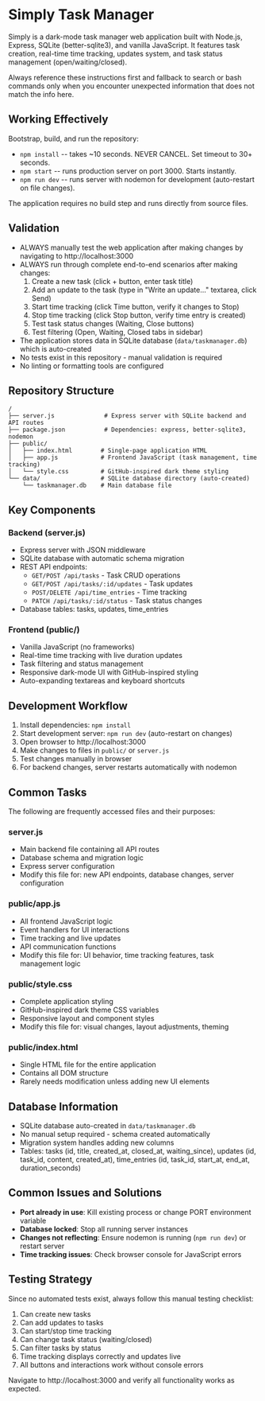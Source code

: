 # Simply Task Manager

Simply is a dark-mode task manager web application built with Node.js, Express, SQLite (better-sqlite3), and vanilla JavaScript. It features task creation, real-time time tracking, updates system, and task status management (open/waiting/closed).

Always reference these instructions first and fallback to search or bash commands only when you encounter unexpected information that does not match the info here.

## Working Effectively

Bootstrap, build, and run the repository:
- `npm install` -- takes ~10 seconds. NEVER CANCEL. Set timeout to 30+ seconds.
- `npm start` -- runs production server on port 3000. Starts instantly.
- `npm run dev` -- runs server with nodemon for development (auto-restart on file changes).

The application requires no build step and runs directly from source files.

## Validation

- ALWAYS manually test the web application after making changes by navigating to http://localhost:3000
- ALWAYS run through complete end-to-end scenarios after making changes:
  1. Create a new task (click + button, enter task title)
  2. Add an update to the task (type in "Write an update..." textarea, click Send)
  3. Start time tracking (click Time button, verify it changes to Stop)
  4. Stop time tracking (click Stop button, verify time entry is created)
  5. Test task status changes (Waiting, Close buttons)
  6. Test filtering (Open, Waiting, Closed tabs in sidebar)
- The application stores data in SQLite database (`data/taskmanager.db`) which is auto-created
- No tests exist in this repository - manual validation is required
- No linting or formatting tools are configured

## Repository Structure

```
/
├── server.js              # Express server with SQLite backend and API routes
├── package.json           # Dependencies: express, better-sqlite3, nodemon
├── public/
│   ├── index.html        # Single-page application HTML
│   ├── app.js            # Frontend JavaScript (task management, time tracking)
│   └── style.css         # GitHub-inspired dark theme styling
└── data/                 # SQLite database directory (auto-created)
    └── taskmanager.db    # Main database file
```

## Key Components

### Backend (server.js)
- Express server with JSON middleware
- SQLite database with automatic schema migration
- REST API endpoints:
  - `GET/POST /api/tasks` - Task CRUD operations
  - `GET/POST /api/tasks/:id/updates` - Task updates
  - `POST/DELETE /api/time_entries` - Time tracking
  - `PATCH /api/tasks/:id/status` - Task status changes
- Database tables: tasks, updates, time_entries

### Frontend (public/)
- Vanilla JavaScript (no frameworks)
- Real-time time tracking with live duration updates
- Task filtering and status management
- Responsive dark-mode UI with GitHub-inspired styling
- Auto-expanding textareas and keyboard shortcuts

## Development Workflow

1. Install dependencies: `npm install`
2. Start development server: `npm run dev` (auto-restart on changes)
3. Open browser to http://localhost:3000
4. Make changes to files in `public/` or `server.js`
5. Test changes manually in browser
6. For backend changes, server restarts automatically with nodemon

## Common Tasks

The following are frequently accessed files and their purposes:

### server.js
- Main backend file containing all API routes
- Database schema and migration logic
- Express server configuration
- Modify this file for: new API endpoints, database changes, server configuration

### public/app.js  
- All frontend JavaScript logic
- Event handlers for UI interactions
- Time tracking and live updates
- API communication functions
- Modify this file for: UI behavior, time tracking features, task management logic

### public/style.css
- Complete application styling
- GitHub-inspired dark theme CSS variables
- Responsive layout and component styles  
- Modify this file for: visual changes, layout adjustments, theming

### public/index.html
- Single HTML file for the entire application
- Contains all DOM structure
- Rarely needs modification unless adding new UI elements

## Database Information

- SQLite database auto-created in `data/taskmanager.db`
- No manual setup required - schema created automatically
- Migration system handles adding new columns
- Tables: tasks (id, title, created_at, closed_at, waiting_since), updates (id, task_id, content, created_at), time_entries (id, task_id, start_at, end_at, duration_seconds)

## Common Issues and Solutions

- **Port already in use**: Kill existing process or change PORT environment variable
- **Database locked**: Stop all running server instances
- **Changes not reflecting**: Ensure nodemon is running (`npm run dev`) or restart server
- **Time tracking issues**: Check browser console for JavaScript errors

## Testing Strategy

Since no automated tests exist, always follow this manual testing checklist:
1. Can create new tasks
2. Can add updates to tasks  
3. Can start/stop time tracking
4. Can change task status (waiting/closed)
5. Can filter tasks by status
6. Time tracking displays correctly and updates live
7. All buttons and interactions work without console errors

Navigate to http://localhost:3000 and verify all functionality works as expected.